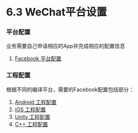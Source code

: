# 6.3 WeChat平台设置

### 平台配置

业务需要自己申请相应的App并完成相应的配置信息

1. [Facebook 平台配置](Facebook/developers.md)

### 工程配置
根据不同的编译平台，需要的Facebook配置包括部分：

1. [Android 工程配置](Facebook/android.md)
2. [iOS 工程配置](Facebook/ios.md)
3. [Unity 工程配置](Facebook/unity.md)
4. [C++ 工程配置](Facebook/cpp.md) 